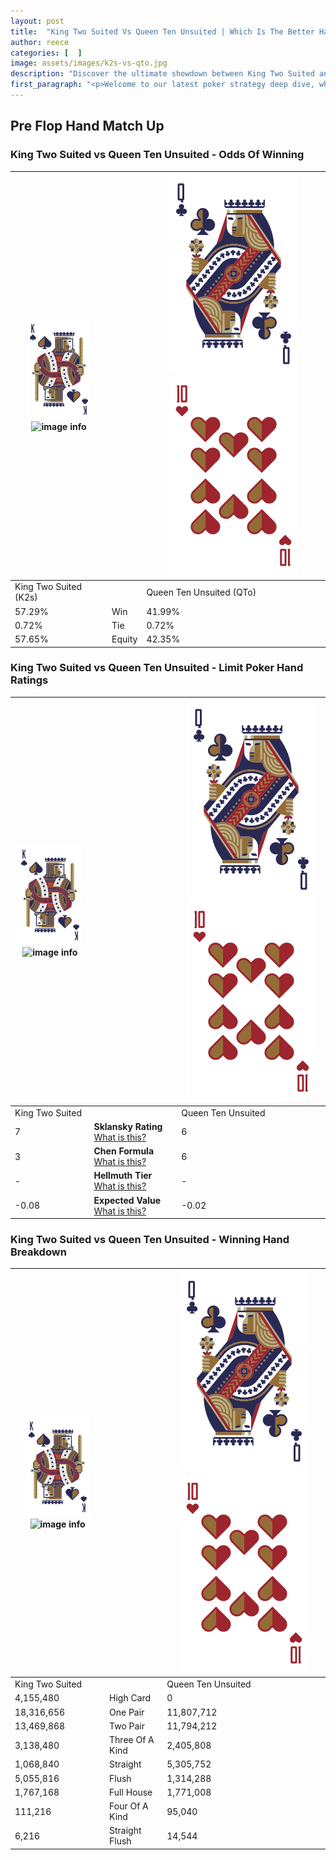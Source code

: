 ```yaml
---
layout: post
title:  "King Two Suited Vs Queen Ten Unsuited | Which Is The Better Hand In Poker? A Complete Guide"
author: reece
categories: [  ]
image: assets/images/k2s-vs-qto.jpg
description: "Discover the ultimate showdown between King Two Suited and Queen Ten Unsuited in poker! Uncover the odds, strategies, and scenarios where one hand triumphs over the other. Get ready to up your poker game with this thrilling analysis."
first_paragraph: "<p>Welcome to our latest poker strategy deep dive, where we're pitting two distinct hands against each other in a high-stakes showdown: King Two Suited vs Queen Ten Unsuited.</p><p>In the dynamic world of poker, every decision counts, and knowing which hand holds the upper hand is key to your success at the table.</p><p>In this article, we'll dissect these two hands, explore the scenarios where one dominates the other, and equip you with the knowledge to make strategic choices that can tip the odds in your favor.</p><p>Get ready to unravel the intriguing dynamics of these poker hands and elevate your game to new heights.</p>"
---
```




[comment]: # (sp0)

## Pre Flop Hand Match Up

<div class="table hand-ratings" markdown="1"> 



### King Two Suited vs Queen Ten Unsuited - Odds Of Winning


    
| ![image info](assets/images/hand1/K.png) ![image info](assets/images/hand1/2s.png) |  | ![image info](assets/images/hand2/Q.png) ![image info](assets/images/hand2/To.png) |
| -------- | -------- | -------- |
| King Two Suited (K2s) |  | Queen Ten Unsuited (QTo) |
| 57.29% | Win | 41.99% |
| 0.72% | Tie | 0.72% |
| 57.65% | Equity | 42.35% |




[comment]: # (sp1)



### King Two Suited vs Queen Ten Unsuited - Limit Poker Hand Ratings


    
| ![image info](assets/images/hand1/K.png) ![image info](assets/images/hand1/2s.png) |  | ![image info](assets/images/hand2/Q.png) ![image info](assets/images/hand2/To.png) |
| -------- | -------- | -------- |
| King Two Suited |  | Queen Ten Unsuited |
| 7 | **Sklansky Rating** [What is this?](/sklansky-rating-explained) | 6 |
| 3 | **Chen Formula** [What is this?](/chen-formula-explained) | 6 |
| - | **Hellmuth Tier** [What is this?](/Hellmuth-tier-explained) | - |
| -0.08 | **Expected Value** [What is this?](/expected-value-explained) | -0.02 |




[comment]: # (sp2)



### King Two Suited vs Queen Ten Unsuited - Winning Hand Breakdown


    
| ![image info](assets/images/hand1/K.png) ![image info](assets/images/hand1/2s.png) |  | ![image info](assets/images/hand2/Q.png) ![image info](assets/images/hand2/To.png) |
| -------- | -------- | -------- |
| King Two Suited |  | Queen Ten Unsuited |
| 4,155,480 | High Card | 0 |
| 18,316,656 | One Pair | 11,807,712 |
| 13,469,868 | Two Pair | 11,794,212 |
| 3,138,480 | Three Of A Kind | 2,405,808 |
| 1,068,840 | Straight | 5,305,752 |
| 5,055,816 | Flush | 1,314,288 |
| 1,767,168 | Full House | 1,771,008 |
| 111,216 | Four Of A Kind | 95,040 |
| 6,216 | Straight Flush | 14,544 |




[comment]: # (sp3)



</div>

[comment]: # (sp4)



[comment]: # (sp5)

